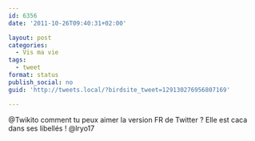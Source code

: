 ```yaml
---
id: 6356
date: '2011-10-26T09:40:31+02:00'

layout: post
categories:
  - Vis ma vie
tags:
  - tweet
format: status
publish_social: no
guid: 'http://tweets.local/?birdsite_tweet=129130276956807169'

---
```


@Twikito comment tu peux aimer la version FR de Twitter ? Elle est caca dans ses libellés ! @lryo17